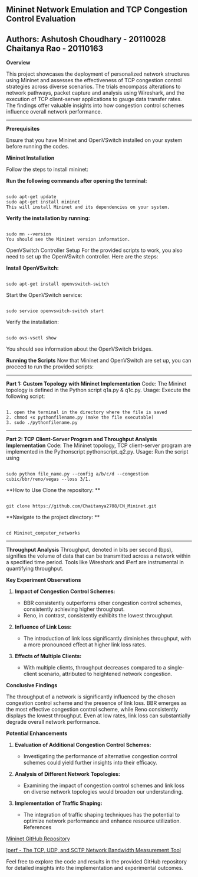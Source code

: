 **Mininet Network Emulation and TCP Congestion Control Evaluation**
------------------------------------------------------------------------------------------------------------------------------------------------------------------------------------------------------------
Authors:
**Ashutosh Choudhary - 20110028
Chaitanya Rao - 20110163**
------------------------------------------------------------------------------------------------------------------------------------------------------------------------------------------
**Overview**

This project showcases the deployment of personalized network structures using Mininet and assesses the effectiveness of TCP congestion control strategies across diverse scenarios. The trials encompass alterations to network pathways, packet capture and analysis using Wireshark, and the execution of TCP client-server applications to gauge data transfer rates. The findings offer valuable insights into how congestion control schemes influence overall network performance.
_____________________________________________________________________________________________________________________________________________________________________________
**Prerequisites**

Ensure that you have Mininet and OpenVSwitch installed on your system before running the codes.

**Mininet Installation**

Follow the steps to install mininet:

**Run the following commands after opening the terminal:**

<pre><code>
sudo apt-get update
sudo apt-get install mininet
This will install Mininet and its dependencies on your system.
</code></pre>

**Verify the installation by running:**
<pre><code>
sudo mn --version
You should see the Mininet version information.
</code></pre>
OpenVSwitch Controller Setup
For the provided scripts to work, you also need to set up the OpenVSwitch controller. Here are the steps:

**Install OpenVSwitch:**
<pre><code>
sudo apt-get install openvswitch-switch
</code></pre>
Start the OpenVSwitch service:
<pre><code>
sudo service openvswitch-switch start
</code></pre>
Verify the installation:
<pre><code>
sudo ovs-vsctl show
</code></pre>
You should see information about the OpenVSwitch bridges.

**Running the Scripts**
Now that Mininet and OpenVSwitch are set up, you can proceed to run the provided scripts:
_____________________________________________________________________________________________________________________________________________________________________________
**Part 1: Custom Topology with Mininet
Implementation**
Code: The Mininet topology is defined in the Python script q1a.py & q1c.py.
Usage: 
Execute the following script:
<pre><code>
1. open the terminal in the directory where the file is saved
2. chmod +x pythonfilename.py (make the file executable)
3. sudo ./pythonfilename.py
</code></pre>

_____________________________________________________________________________________________________________________________________________________________________________
**Part 2: TCP Client-Server Program and Throughput Analysis
Implementation**
Code: The Mininet topology, TCP client-server program are implemented in the Pythonscript pythonscript_q2.py.
Usage: Run the script using 
<pre><code>
sudo python file_name.py --config a/b/c/d --congestion cubic/bbr/reno/vegas --loss 3/1.
</code></pre>

**How to Use
Clone the repository: **
<pre><code>
git clone https://github.com/Chaitanya2708/CN_Mininet.git
</code></pre>
**Navigate to the project directory: **
<pre><code>
cd Mininet_computer_networks
</code></pre>

________________________________________________________________________________________________________________________________________________________________________________________________________________
**Throughput Analysis**
Throughput, denoted in bits per second (bps), signifies the volume of data that can be transmitted across a network within a specified time period. Tools like Wireshark and iPerf are instrumental in quantifying throughput.

**Key Experiment Observations**

1. **Impact of Congestion Control Schemes:**
   - BBR consistently outperforms other congestion control schemes, consistently achieving higher throughput.
   - Reno, in contrast, consistently exhibits the lowest throughput.

2. **Influence of Link Loss:**
   - The introduction of link loss significantly diminishes throughput, with a more pronounced effect at higher link loss rates.

3. **Effects of Multiple Clients:**
   - With multiple clients, throughput decreases compared to a single-client scenario, attributed to heightened network congestion.

**Conclusive Findings**

The throughput of a network is significantly influenced by the chosen congestion control scheme and the presence of link loss. BBR emerges as the most effective congestion control scheme, while Reno consistently displays the lowest throughput. Even at low rates, link loss can substantially degrade overall network performance.

**Potential Enhancements**

1. **Evaluation of Additional Congestion Control Schemes:**
   - Investigating the performance of alternative congestion control schemes could yield further insights into their efficacy.

2. **Analysis of Different Network Topologies:**
   - Examining the impact of congestion control schemes and link loss on diverse network topologies would broaden our understanding.

3. **Implementation of Traffic Shaping:**
   - The integration of traffic shaping techniques has the potential to optimize network performance and enhance resource utilization.
     References

[Mininet GitHub Repository](https://github.com/mininet/mininet)

[Iperf - The TCP, UDP, and SCTP Network Bandwidth Measurement Tool](https://iperf.fr/)

Feel free to explore the code and results in the provided GitHub repository for detailed insights into the implementation and experimental outcomes.
